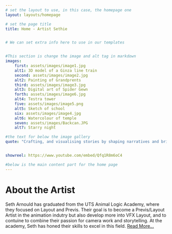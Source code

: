 ```yaml
---
# set the layout to use, in this case, the homepage one
layout: layouts/homepage

# set the page title
title: Home - Artist Sethie


# We can set extra info here to use in our templates 


#This section is change the image and alt tag in markdown
images:
    first: assets/images/image1.jpg
    alt1: 3D model of a Ginza line train
    second: assets/images/image2.jpg
    alt2: Painting of Grandprents 
    third: assets/images/image3.jpg
    alt3: Digital art of Spider Gewn
    forth: assets/images/image6.jpg
    alt4: Testra tower
    five: assets/images/image5.png
    alt5: Sketch of school
    six: assets/images/image4.jpg
    alt6: Watercolour of temple
    seven: assets/images/Backcan.JPG
    alt7: Starry night

#the text for below the image gallery 
quote: "Crafting, and visualising stories by shaping narratives and bringing ideas through cameras and visualise the story through previs and camera"


showreel: https://www.youtube.com/embed/Qfq1R8m6oC4

#below is the main content part for the home page
---
```


# About the Artist
Seth Arnould has graduated from the UTS Animal Logic Academy, where they focused on Layout and Previs. Their goal is to become a Previs/Layout Artist in the animation indutry but also develop more into VFX Layout, and to contuine to combine their passion for camera work and storytelling. At the academy, Seth has honed their skills to excel in this field. [Read More...](/aboutme)